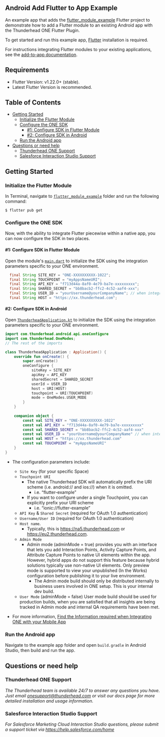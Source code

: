 ## Android Add Flutter to App Example 
An example app that adds the [flutter_module_example](https://github.com/thunderheadone/one-sdk-flutter/blob/master/examples/flutter_module_example) Flutter project to demonstrate how to add a Flutter module to an existing Android app with the Thunderhead ONE Flutter Plugin.

To get started and run this example app, [Flutter](https://flutter.dev/docs/get-started/install) installation is required.

For instructions integrating Flutter modules to your existing applications,
see the [add-to-app documentation](https://flutter.dev/docs/development/add-to-app).

## Requirements
* Flutter Version: v1.22.0+ (stable). 
* Latest Flutter Version is recommended.

## Table of Contents 
* [Getting Started](#getting-started)
    * [Initialize the Flutter Module](#initialize-the-flutter-module)
    * [Configure the ONE SDK](#configure-the-one-sdk)
        * [#1: Configure SDK in Flutter Module](#1-configure-sdk-in-flutter-module)
        * [#2: Configure SDK in Android](#2-configure-sdk-in-android)
    * [Run the Android app](#run-the-android-app)
* [Questions or need help](#questions-or-need-help)
    * [Thunderhead ONE Support](#thunderhead-one-support)
    * [Salesforce Interaction Studio Support](#salesforce-interaction-studio-support)

## Getting Started

### Initialize the Flutter Module
In Terminal, navigate to [`flutter_module_example`](https://github.com/thunderheadone/one-sdk-flutter/blob/master/examples/flutter_module_example/) folder and run the following command:
```
$ flutter pub get
```

### Configure the ONE SDK 
Now, with the ability to integrate Flutter piecewise within a native app, you can now configure the SDK in two places. 

#### #1: Configure SDK in Flutter Module
Open the module's [`main.dart`](https://github.com/thunderheadone/one-sdk-flutter/blob/master/examples/flutter_example/lib/main.dart#L48)
to initialize the SDK using the integration parameters specific to your ONE environment.

```java
  final String SITE_KEY = "ONE-XXXXXXXXXX-1022";
  final String TOUCHPOINT = "myAppsNameURI";
  final String API_KEY = "f713d44a-8af0-4e79-ba7e-xxxxxxxxx";
  final String SHARED_SECRET = "bb8bacb2-ffc2-4c52-aaf4-xxx";
  final String USER_ID = "yourUsername@yourCompanyName"; // when integrating with Interaction Studio use a numeric user id - see https://eu2.thunderhead.com/one/help/interaction-studio/how-do-i/mobile/one_integrate_mobile_find_integration_info/#username-user-id
  final String HOST = "https://xx.thunderhead.com";
```

#### #2: Configure SDK in Android
Open [`ThunderheadApplication.kt`](https://github.com/thunderheadone/one-sdk-flutter/blob/master/examples/android-add-flutter-to-existing-app-example/app/src/main/java/com/thunderhead/addfluttertoexistingappexample/ThunderheadApplication.kt)
to initialize the SDK using the integration parameters specific to your ONE environment.

```kotlin
import com.thunderhead.android.api.oneConfigure
import com.thunderhead.OneModes;
// The rest of the imports

class ThunderheadApplication : Application() {
    override fun onCreate() {
        super.onCreate()
        oneConfigure {
            siteKey = SITE_KEY
            apiKey = API_KEY
            sharedSecret = SHARED_SECRET
            userId = USER_ID
            host = URI(HOST)
            touchpoint = URI(TOUCHPOINT)
            mode = OneModes.USER_MODE
        }
    }
    
    companion object {
        const val SITE_KEY = "ONE-XXXXXXXXXX-1022"
        const val API_KEY = "f713d44a-8af0-4e79-ba7e-xxxxxxxxx"
        const val SHARED_SECRET = "bb8bacb2-ffc2-4c52-aaf4-xxx"
        const val USER_ID = "yourUsername@yourCompanyName" // when integrating with Interaction Studio use a numeric user id - see https://eu2.thunderhead.com/one/help/interaction-studio/how-do-i/mobile/one_integrate_mobile_find_integration_info/#username-user-id
        const val HOST = "https://xx.thunderhead.com"
        const val TOUCHPOINT = "myAppsNameURI"
    }
}
```

* The configuration parameters include:
    * `Site Key` (for your specific Space)
    * `Touchpoint URI`
        * The native Thunderhead SDK will automatically prefix the URI scheme (i.e. android:// and ios://) when it is omitted. 
            * i.e. “flutter-example”
        * If you want to configure under a single Touchpoint, you can explicitly prefix your URI scheme 
            * i.e. “ionic://flutter-example”
    * `API Key` & `Shared Secret` (required for OAuth 1.0 authentication)
    * `Username/User ID` (required for OAuth 1.0 authentication)
    * `Host name`. 
        * Typically, this is https://na5.thunderhead.com or https://eu2.thunderhead.com.
    * `Admin Mode`
        * Admin mode (adminMode = true) provides you with an interface that lets you add Interaction Points, Activity Capture Points, and Attribute Capture Points to native UI elements within the app. However, hybrid apps do not support this feature because hybrid solutions typically use  non-native UI elements. Only preview mode is supported to view your unpublished (In the Works) configuration before publishing it to your live environment.
            * The Admin mode build should only be distributed internally to business users involved in ONE setup. This is your internal dev build.
    * `User Mode` (adminMode = false) User mode build should be used for production builds, when you are satisfied that all insights are being tracked in Admin mode and internal QA requirements have been met.

* For more information, [Find the Information required when Integrating ONE with your Mobile App](https://na5.thunderhead.com/one/help/conversations/how-do-i/mobile/one_integrate_mobile_find_integration_info/)

### Run the Android app
Navigate to the example app folder and open `build.gradle` in Android Studio, then build and run the app.

## Questions or need help

### Thunderhead ONE Support
_The Thunderhead team is available 24/7 to answer any questions you have. Just email onesupport@thunderhead.com or visit our docs page for more detailed installation and usage information._

### Salesforce Interaction Studio Support
_For Salesforce Marketing Cloud Interaction Studio questions, please submit a support ticket via https://help.salesforce.com/home_
